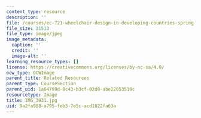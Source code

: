 ```yaml
---
content_type: resource
description: ''
file: /courses/ec-721-wheelchair-design-in-developing-countries-spring-2009/9a2fa988a795feb37e5cacd1822fa63a_IMG_3931.jpg
file_size: 31513
file_type: image/jpeg
image_metadata:
  caption: ''
  credit: ''
  image-alt: ''
learning_resource_types: []
license: https://creativecommons.org/licenses/by-nc-sa/4.0/
ocw_type: OCWImage
parent_title: Related Resources
parent_type: CourseSection
parent_uid: 1a64799d-8c43-b3cf-02d8-abe22053510c
resourcetype: Image
title: IMG_3931.jpg
uid: 9a2fa988-a795-feb3-7e5c-acd1822fa63a
---
```

